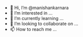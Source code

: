- 👋 Hi, I’m @manishankarnara
- 👀 I’m interested in ...
- 🌱 I’m currently learning ...
- 💞️ I’m looking to collaborate on ...
- 📫 How to reach me ...

<!---
manishankarnara/manishankarnara is a ✨ special ✨ repository because its `README.md` (this file) appears on your GitHub profile.
You can click the Preview link to take a look at your changes.
--->
